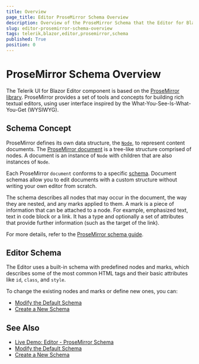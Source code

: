 ```yaml
---
title: Overview
page_title: Editor ProseMirror Schema Overview
description: Overview of the ProseMirror Schema that the Editor for Blazor uses.
slug: editor-prosemirror-schema-overview
tags: telerik,blazor,editor,prosemirror,schema
published: True
position: 0
---
```


# ProseMirror Schema Overview

The Telerik UI for Blazor Editor component is based on the <a href="https://prosemirror.net/" target="_blank">ProseMirror library</a>. ProseMirror provides a set of tools and concepts for building rich textual editors, using user interface inspired by the What-You-See-Is-What-You-Get (WYSIWYG).

## Schema Concept

ProseMirror defines its own data structure, the <a href="https://prosemirror.net/docs/ref/#model.Node" target="_blank">`Node`</a>, to represent content documents. The <a href="https://prosemirror.net/docs/guide/#doc" target="_blank">ProseMirror document</a> is a tree-like structure comprised of nodes. A document is an instance of `Node` with children that are also instances of `Node`.

Each ProseMirror `document` conforms to a specific <a href="https://prosemirror.net/docs/guide/#schema" target="_blank">schema</a>. Document schemas allow you to edit documents with a custom structure without writing your own editor from scratch.

The schema describes all nodes that may occur in the document, the way they are nested, and any marks applied to them. A mark is a piece of information that can be attached to a node. For example, emphasized text, text in code block or a link. It has a type and optionally a set of attributes that provide further information (such as the target of the link).

For more details, refer to the <a href="https://prosemirror.net/docs/guide/#schema" target="_blank">ProseMirror schema guide</a>.

## Editor Schema

The Editor uses a built-in schema with predefined nodes and marks, which describes some of the most common HTML tags and their basic attributes like `id`, `class`, and `style`.

To change the existing nodes and marks or define new ones, you can:

* [Modify the Default Schema](slug://editor-modify-default-schema)
* [Create a New Schema](slug://editor-create-new-schema)

## See Also

* [Live Demo: Editor - ProseMirror Schema](https://demos.telerik.com/blazor-ui/editor/prosemirror-schema)
* [Modify the Default Schema](slug://editor-modify-default-schema)
* [Create a New Schema](slug://editor-create-new-schema)
